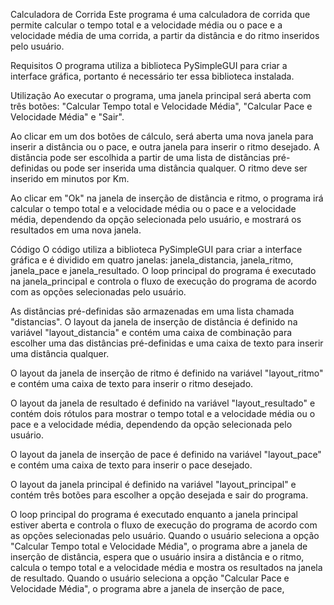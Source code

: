 Calculadora de Corrida
Este programa é uma calculadora de corrida que permite calcular o tempo total e a velocidade média ou o pace e a velocidade média de uma corrida, a partir da distância e do ritmo inseridos pelo usuário.

Requisitos
O programa utiliza a biblioteca PySimpleGUI para criar a interface gráfica, portanto é necessário ter essa biblioteca instalada.

Utilização
Ao executar o programa, uma janela principal será aberta com três botões: "Calcular Tempo total e Velocidade Média", "Calcular Pace e Velocidade Média" e "Sair".

Ao clicar em um dos botões de cálculo, será aberta uma nova janela para inserir a distância ou o pace, e outra janela para inserir o ritmo desejado. A distância pode ser escolhida a partir de uma lista de distâncias pré-definidas ou pode ser inserida uma distância qualquer. O ritmo deve ser inserido em minutos por Km.

Ao clicar em "Ok" na janela de inserção de distância e ritmo, o programa irá calcular o tempo total e a velocidade média ou o pace e a velocidade média, dependendo da opção selecionada pelo usuário, e mostrará os resultados em uma nova janela.

Código
O código utiliza a biblioteca PySimpleGUI para criar a interface gráfica e é dividido em quatro janelas: janela_distancia, janela_ritmo, janela_pace e janela_resultado. O loop principal do programa é executado na janela_principal e controla o fluxo de execução do programa de acordo com as opções selecionadas pelo usuário.

As distâncias pré-definidas são armazenadas em uma lista chamada "distancias". O layout da janela de inserção de distância é definido na variável "layout_distancia" e contém uma caixa de combinação para escolher uma das distâncias pré-definidas e uma caixa de texto para inserir uma distância qualquer.

O layout da janela de inserção de ritmo é definido na variável "layout_ritmo" e contém uma caixa de texto para inserir o ritmo desejado.

O layout da janela de resultado é definido na variável "layout_resultado" e contém dois rótulos para mostrar o tempo total e a velocidade média ou o pace e a velocidade média, dependendo da opção selecionada pelo usuário.

O layout da janela de inserção de pace é definido na variável "layout_pace" e contém uma caixa de texto para inserir o pace desejado.

O layout da janela principal é definido na variável "layout_principal" e contém três botões para escolher a opção desejada e sair do programa.

O loop principal do programa é executado enquanto a janela principal estiver aberta e controla o fluxo de execução do programa de acordo com as opções selecionadas pelo usuário. Quando o usuário seleciona a opção "Calcular Tempo total e Velocidade Média", o programa abre a janela de inserção de distância, espera que o usuário insira a distância e o ritmo, calcula o tempo total e a velocidade média e mostra os resultados na janela de resultado. Quando o usuário seleciona a opção "Calcular Pace e Velocidade Média", o programa abre a janela de inserção de pace,
